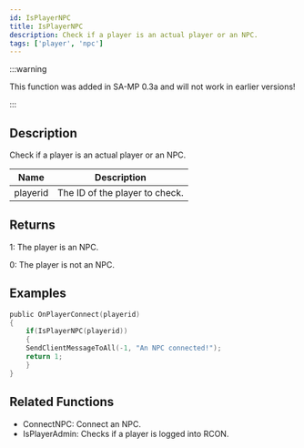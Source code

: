```yaml
---
id: IsPlayerNPC
title: IsPlayerNPC
description: Check if a player is an actual player or an NPC.
tags: ['player', 'npc']
---
```


:::warning

This function was added in SA-MP 0.3a and will not work in earlier versions!

:::

## Description

Check if a player is an actual player or an NPC.


| Name | Description |
|------|-------------|
|playerid | The ID of the player to check.|


## Returns

 1: The player is an NPC.

 0: The player is not an NPC.


## Examples


```c
public OnPlayerConnect(playerid)
{
    if(IsPlayerNPC(playerid))
    {
	SendClientMessageToAll(-1, "An NPC connected!");
	return 1;
    }
}
```


## Related Functions


-  ConnectNPC: Connect an NPC.
-  IsPlayerAdmin: Checks if a player is logged into RCON.